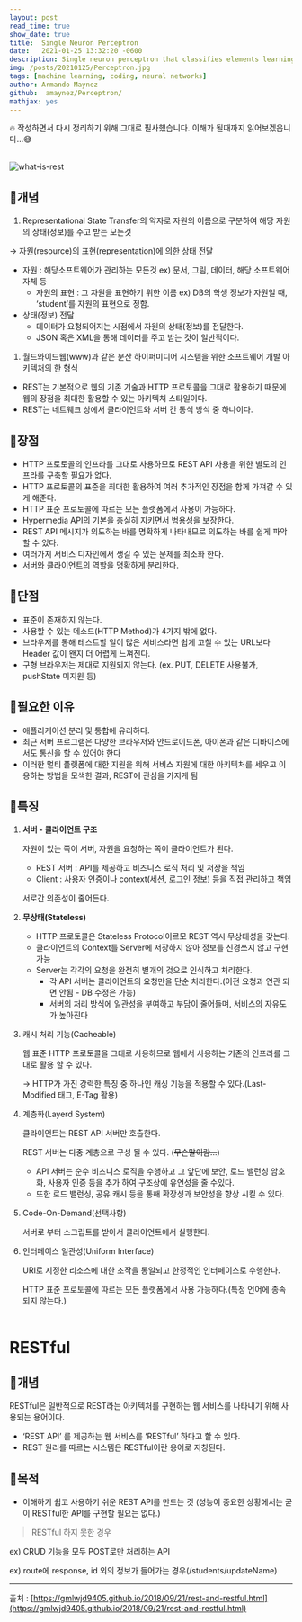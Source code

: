 ```yaml
---
layout: post
read_time: true
show_date: true
title:  Single Neuron Perceptron
date:   2021-01-25 13:32:20 -0600
description: Single neuron perceptron that classifies elements learning quite quickly.
img: /posts/20210125/Perceptron.jpg 
tags: [machine learning, coding, neural networks]
author: Armando Maynez
github:  amaynez/Perceptron/
mathjax: yes
---
```

<aside>
🔥 작성하면서 다시 정리하기 위해 그대로 필사했습니다. 이해가 될때까지 읽어보겠읍니다...😅
</aside>
<br>

![what-is-rest](https://user-images.githubusercontent.com/99409757/216071838-1b3a30a8-bb0a-41fc-bf03-2693f7ab4339.png)

## 📍개념

1. Representational State Transfer의 약자로 자원의 이름으로 구분하여 해당 자원의 상태(정보)를 주고 받는 모든것

→ 자원(resource)의 표현(representation)에 의한 상태 전달

- 자원 : 해당소프트웨어가 관리하는 모든것 ex) 문서, 그림, 데이터, 해당 소프트웨어 자체 등
    - 자원의 표현 : 그 자원을 표현하기 위한 이름 ex) DB의 학생 정보가 자원일 때, ‘student’를 자원의 표현으로 정함.
- 상태(정보) 전달
    - 데이터가 요청되어지는 시점에서 자원의 상태(정보)를 전달한다.
    - JSON 혹은 XML을 통해 데이터를 주고 받는 것이 일반적이다.
1. 월드와이드웹(www)과 같은 분산 하이퍼미디어 시스템을 위한 소프트웨어 개발 아키텍처의 한 형식
- REST는 기본적으로 웹의 기존 기술과 HTTP 프로토콜을 그대로 활용하기 때문에 웹의 장점을 최대한 활용할 수 있는 아키텍처 스타일이다.
- REST는 네트웨크 상에서 클라이언트와 서버 간 통식 방식 중 하나이다.

## 🔹장점

- HTTP 프로토콜의 인프라를 그대로 사용하므로 REST API 사용을 위한 별도의 인프라를 구축할 필요가 없다.
- HTTP 프로토콜의 표준을 최대한 활용하여 여러 추가적인 장점을 함께 가져갈 수 있게 해준다.
- HTTP 표준 프로토콜에 따르는 모든 플랫폼에서 사용이 가능하다.
- Hypermedia API의 기본을 충실히 지키면서 범용성을 보장한다.
- REST API 메시지가 의도하는 바를 명확하게 나타내므로 의도하는 바를 쉽게 파악 할 수 있다.
- 여러가지 서비스 디자인에서 생길 수 있는 문제를 최소화 한다.
- 서버와 클라이언트의 역할을 명확하게 분리한다.

## 🔸단점

- 표준이 존재하지 않는다.
- 사용할 수 있는 메소드(HTTP Method)가 4가지 밖에 없다.
- 브라우저를 통해 테스트할 일이 많은 서비스라면 쉽게 고칠 수 있는 URL보다 Header 값이 왠지 더 어렵게 느껴진다.
- 구형 브라우저는 제대로 지원되지 않는다. (ex. PUT, DELETE 사용불가, pushState 미지원 등)

## 📍필요한 이유

- 애플리케이션 분리 및 통합에 유리하다.
- 최근 서버 프로그램은 다양한 브라우저와 안드로이드폰, 아이폰과 같은 디바이스에서도 통신을 할 수 있어야 한다
- 이러한 멀티 플랫폼에 대한 지원을 위해 서비스 자원에 대한 아키텍처를 세우고 이용하는 방법을 모색한 결과, REST에 관심을 가지게 됨

## 📍특징

1. **서버 - 클라이언트 구조**
    
    자원이 있는 쪽이 서버, 자원을 요청하는 쪽이 클라이언트가 된다.
    
    - REST 서버 : API를 제공하고 비즈니스 로직 처리 및 저장을 책임
    - Client : 사용자 인증이나 context(세션, 로그인 정보) 등을 직접 관리하고 책임
    
    서로간 의존성이 줄어든다. 
    
2. **무상태(Stateless)**
    - HTTP 프로토콜은 Stateless Protocol이르모 REST 역시 무상태성을 갖는다.
    - 클라이언트의 Context를 Server에 저장하지 않아 정보를 신경쓰지 않고 구현 가능
    - Server는 각각의 요청을 완전히 별개의 것으로 인식하고 처리한다.
        - 각 API 서버는 클라이언트의 요청만을 단순 처리한다.(이전 요청과 연관 되면 안됨 - DB 수정은 가능)
        - 서버의 처리 방식에 일관성을 부여하고 부담이 줄어들며, 서비스의 자유도가 높아진다
3. 캐시 처리 기능(Cacheable)
    
    웹 표준 HTTP 프로토콜을 그대로 사용하므로 웹에서 사용하는 기존의 인프라를 그대로 활용 할 수 있다.
    
    → HTTP가 가진 강력한 특징 중 하나인 캐싱 기능을 적용할 수 있다.(Last-Modified 태그, E-Tag 활용)
    
4. 계층화(Layerd System)
    
    클라이언트는 REST API 서버만 호출한다.
    
    REST 서버는 다중 계층으로 구성 될 수 있다. (~~무슨말이람…~~)
    
    - API 서버는 순수 비즈니스 로직을 수행하고 그 앞단에 보안, 로드 밸런싱 암호화, 사용자 인증 등을 추가 하여 구조상에 유연성을 줄 수있다.
    - 또한 로드 밸런싱, 공유 캐시 등을 통해 확장성과 보안성을 향상 시킬 수 있다.
5. Code-On-Demand(선택사항)
    
    서버로 부터 스크립트를 받아서 클라이언트에서 실행한다. 
    
6. 인터페이스 일관성(Uniform Interface)
    
    URI로 지정한 리소스에 대한 조작을 통일되고 한정적인 인터페이스로 수행한다.
    
    HTTP 표준 프로토콜에 따르는 모든 플랫폼에서 사용 가능하다.(특정 언어에 종속되지 않는다.)
<br><br>

# RESTful

## 📍개념

RESTful은 일반적으로 REST라는 아키텍처를 구현하는 웹 서비스를 나타내기 위해 사용되는 용어이다. 

- ‘REST API’ 를 제공하는 웹 서비스를 ‘RESTful’ 하다고 할 수 있다.
- REST 원리를 따르는 시스템은 RESTful이란 용어로 지칭된다.

## 📍목적

- 이해하기 쉽고 사용하기 쉬운 REST API를 만드는 것 (성능이 중요한 상황에서는 굳이 RESTful한 API를 구현할 필요는 없다.)

> RESTful 하지 못한 경우

ex) CRUD 기능을 모두 POST로만 처리하는 API

ex) route에 response, id 외의 정보가 들어가는 경우(/students/updateName)

---

출처 : [https://gmlwjd9405.github.io/2018/09/21/rest-and-restful.html](https://gmlwjd9405.github.io/2018/09/21/rest-and-restful.html)